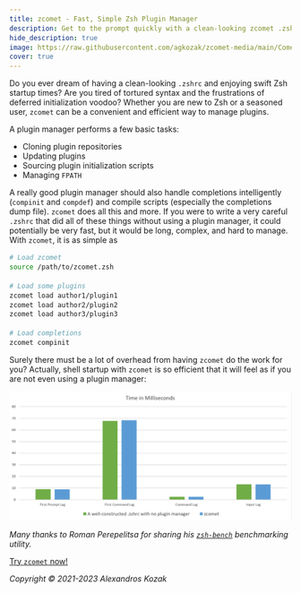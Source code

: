 ```yaml
---
title: zcomet - Fast, Simple Zsh Plugin Manager
description: Get to the prompt quickly with a clean-looking zcomet .zshrc!
hide_description: true
image: https://raw.githubusercontent.com/agkozak/zcomet-media/main/CometDonati.jpg
cover: true
---
```


Do you ever dream of having a clean-looking `.zshrc` and enjoying swift Zsh startup times? Are you tired of tortured syntax and the frustrations of deferred initialization voodoo? Whether you are new to Zsh or a seasoned user, `zcomet` can be a convenient and efficient way to manage plugins.

A plugin manager performs a few basic tasks:

  * Cloning plugin repositories
  * Updating plugins
  * Sourcing plugin initialization scripts
  * Managing `FPATH`

A really good plugin manager should also handle completions intelligently (`compinit` and `compdef`) and compile scripts (especially the completions dump file). `zcomet` does all this and more. If you were to write a very careful `.zshrc` that did all of these things without using a plugin manager, it could potentially be very fast, but it would be long, complex, and hard to manage. With `zcomet`, it is as simple as

```sh
# Load zcomet
source /path/to/zcomet.zsh

# Load some plugins
zcomet load author1/plugin1
zcomet load author2/plugin2
zcomet load author3/plugin3

# Load completions
zcomet compinit
```

Surely there must be a lot of overhead from having `zcomet` do the work for you? Actually, shell startup with `zcomet` is so efficient that it will feel as if you are not even using a plugin manager:

[![Latencies in Milliseconds](https://raw.githubusercontent.com/agkozak/zcomet-media/main/latencies.png)](https://github.com/romkatv/zsh-bench/tree/75e9fa15b9993983ed55c1584770b78215305149#plugin-managers)

*Many thanks to Roman Perepelitsa for sharing his [`zsh-bench`](https://github.com/romkatv/zsh-bench) benchmarking utility.*

[Try `zcomet` now!](https://github.com/agkozak/zcomet)

*Copyright &copy; 2021-2023 Alexandros Kozak*
